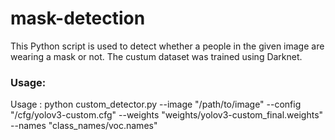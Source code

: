 # mask-detection
This Python script is used to detect whether a people in the given image are wearing a mask or not.
The custum dataset was trained using Darknet.

### Usage:
Usage : python custom_detector.py --image "/path/to/image" --config "/cfg/yolov3-custom.cfg" --weights "weights/yolov3-custom_final.weights" --names "class_names/voc.names"
